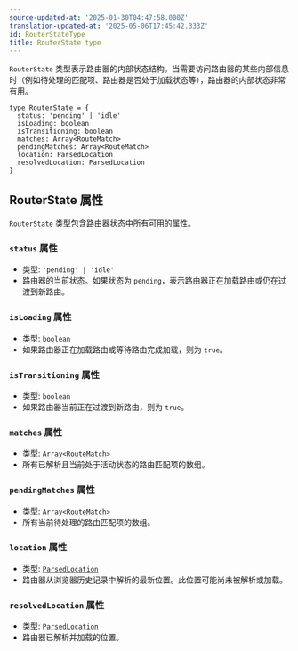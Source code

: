 ```yaml
---
source-updated-at: '2025-01-30T04:47:58.000Z'
translation-updated-at: '2025-05-06T17:45:42.333Z'
id: RouterStateType
title: RouterState type
---
```


`RouterState` 类型表示路由器的内部状态结构。当需要访问路由器的某些内部信息时（例如待处理的匹配项、路由器是否处于加载状态等），路由器的内部状态非常有用。

```tsx
type RouterState = {
  status: 'pending' | 'idle'
  isLoading: boolean
  isTransitioning: boolean
  matches: Array<RouteMatch>
  pendingMatches: Array<RouteMatch>
  location: ParsedLocation
  resolvedLocation: ParsedLocation
}
```

## RouterState 属性

`RouterState` 类型包含路由器状态中所有可用的属性。

### `status` 属性

- 类型: `'pending' | 'idle'`
- 路由器的当前状态。如果状态为 `pending`，表示路由器正在加载路由或仍在过渡到新路由。

### `isLoading` 属性

- 类型: `boolean`
- 如果路由器正在加载路由或等待路由完成加载，则为 `true`。

### `isTransitioning` 属性

- 类型: `boolean`
- 如果路由器当前正在过渡到新路由，则为 `true`。

### `matches` 属性

- 类型: [`Array<RouteMatch>`](./RouteMatchType.md)
- 所有已解析且当前处于活动状态的路由匹配项的数组。

### `pendingMatches` 属性

- 类型: [`Array<RouteMatch>`](./RouteMatchType.md)
- 所有当前待处理的路由匹配项的数组。

### `location` 属性

- 类型: [`ParsedLocation`](./ParsedLocationType.md)
- 路由器从浏览器历史记录中解析的最新位置。此位置可能尚未被解析或加载。

### `resolvedLocation` 属性

- 类型: [`ParsedLocation`](./ParsedLocationType.md)
- 路由器已解析并加载的位置。
